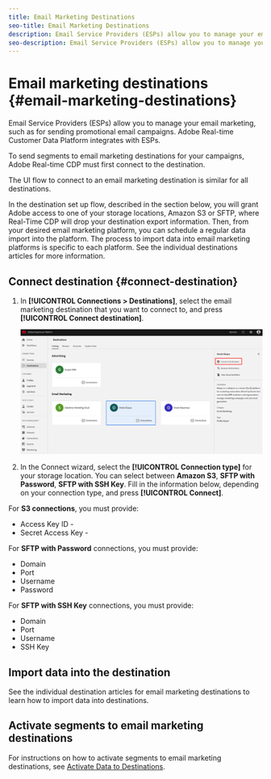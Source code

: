 ```yaml
---
title: Email Marketing Destinations
seo-title: Email Marketing Destinations
description: Email Service Providers (ESPs) allow you to manage your email marketing, such as for sending promotional email campaigns.
seo-description: Email Service Providers (ESPs) allow you to manage your email marketing, such as for sending promotional email campaigns.
---
```


# Email marketing destinations {#email-marketing-destinations}

Email Service Providers (ESPs) allow you to manage your email marketing, such as for sending promotional email campaigns. Adobe Real-time Customer Data Platform integrates with ESPs.

To send segments to email marketing destinations for your campaigns, Adobe Real-time CDP must first connect to the destination.

The UI flow to connect to an email marketing destination is similar for all destinations.

In the destination set up flow, described in the section below, you will grant Adobe access to one of your storage locations, Amazon S3 or SFTP, where Real-Time CDP will drop your destination export information. Then, from your desired email marketing platform, you can schedule a regular data import into the platform. The process to import data into email marketing platforms is specific to each platform. See the individual destinations articles for more information.

## Connect destination {#connect-destination}

1. In **[!UICONTROL Connections > Destinations]**, select the email marketing destination that you want to connect to, and press **[!UICONTROL Connect destination]**.

    ![Connect to destination](/help/rtcdp/destinations/assets/connect-destination.png)

2. In the Connect wizard, select the **[!UICONTROL Connection type]** for your storage location. You can select between **Amazon S3**, **SFTP with Password**, **SFTP with SSH Key**. Fill in the information below, depending on your connection type, and press **[!UICONTROL Connect]**.

For **S3 connections**, you must provide:
* Access Key ID - 
* Secret Access Key - 

For **SFTP with Password** connections, you must provide:
* Domain
* Port
* Username
* Password

For **SFTP with SSH Key** connections, you must provide:
* Domain
* Port
* Username
* SSH Key

## Import data into the destination

See the individual destination articles for email marketing destinations to learn how to import data into destinations.

## Activate segments to email marketing destinations

For instructions on how to activate segments to email marketing destinations, see [Activate Data to Destinations](/help/rtcdp/destinations/activate-destinations.md).
